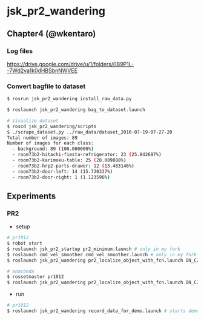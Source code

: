 # jsk_pr2_wandering


## Chapter4 (@wkentaro)


### Log files

https://drive.google.com/drive/u/1/folders/0B9P1L--7Wd2va1k0dHBSbnNWVEE


### Convert bagfile to dataset

```bash
$ rosrun jsk_pr2_wandering install_raw_data.py

$ roslaunch jsk_pr2_wandering bag_to_dataset.launch

# Visualize dataset
$ roscd jsk_pr2_wandering/scripts
$ ./scrape_dataset.py ../raw_data/dataset_2016-07-19-07-27-20
Total number of images: 89
Number of images for each class:
  - background: 89 (100.000000%)
  - room73b2-hitachi-fiesta-refrigerator: 23 (25.842697%)
  - room73b2-karimoku-table: 25 (28.089888%)
  - room73b2-hrp2-parts-drawer: 12 (13.483146%)
  - room73b2-door-left: 14 (15.730337%)
  - room73b2-door-right: 1 (1.123596%)
```

## Experiments

### PR2

- setup

```bash
# pr1012
$ robot start
$ roslaunch jsk_pr2_startup pr2_minimum.launch # only in my fork
$ roslaunch cmd_vel_smoother cmd_vel_smoother.launch # only in my fork
$ roslaunch jsk_pr2_wandering pr2_localize_object_with_fcn.launch ON_C2:=true rviz:=false
```

```bash
# anaconda
$ rossetmaster pr1012
$ roslaunch jsk_pr2_wandering pr2_localize_object_with_fcn.launch ON_C2:=false rviz:=false
```

- run

```bash
# pr1012
$ roslaunch jsk_pr2_wandering record_data_for_demo.launch # starts demo
```
